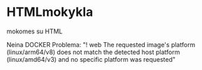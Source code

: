 # HTMLmokykla
mokomes su HTML

Neina DOCKER
Problema:
 "! web The requested image's platform (linux/arm64/v8) does not match the detected host platform (linux/amd64/v3) and no specific platform was requested"

